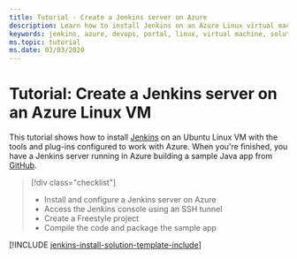 ```yaml
---
title: Tutorial - Create a Jenkins server on Azure
description: Learn how to install Jenkins on an Azure Linux virtual machine from the Jenkins solution template and build a sample Java application.
keywords: jenkins, azure, devops, portal, linux, virtual machine, solution template
ms.topic: tutorial
ms.date: 03/03/2020
---
```


# Tutorial: Create a Jenkins server on an Azure Linux VM 

This tutorial shows how to install [Jenkins](https://jenkins.io) on an Ubuntu Linux VM with the tools and plug-ins configured to work with Azure. When you're finished, you have a Jenkins server running in Azure building a sample Java app from [GitHub](https://github.com).

> [!div class="checklist"]
> * Install and configure a Jenkins server on Azure
> * Access the Jenkins console using an SSH tunnel
> * Create a Freestyle project
> * Compile the code and package the sample app

[!INCLUDE [jenkins-install-solution-template-include](./includes/jenkins-install-solution-template-steps.md)]